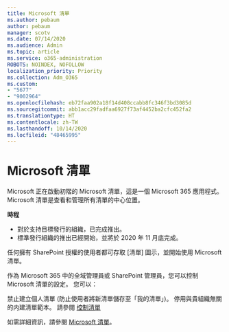 ```yaml
---
title: Microsoft 清單
ms.author: pebaum
author: pebaum
manager: scotv
ms.date: 07/14/2020
ms.audience: Admin
ms.topic: article
ms.service: o365-administration
ROBOTS: NOINDEX, NOFOLLOW
localization_priority: Priority
ms.collection: Adm_O365
ms.custom:
- "5677"
- "9002964"
ms.openlocfilehash: eb72faa902a18f14d408ccabb8fc346f3bd3085d
ms.sourcegitcommit: abb1acc29fadfaa6927f73af4452ba2cfc452fa2
ms.translationtype: HT
ms.contentlocale: zh-TW
ms.lasthandoff: 10/14/2020
ms.locfileid: "48465995"
---
```

# <a name="microsoft-lists"></a>Microsoft 清單

Microsoft 正在啟動初階的 Microsoft 清單，這是一個 Microsoft 365 應用程式。 Microsoft 清單是查看和管理所有清單的中心位置。  
  
**時程**  

- 對於支持目標發行的組織，已完成推出。
- 標準發行組織的推出已經開始，並將於 2020 年 11 月底完成。

任何擁有 SharePoint 授權的使用者都可存取 [清單] 圖示，並開始使用 Microsoft 清單。

作為 Microsoft 365 中的全域管理員或 SharePoint 管理員，您可以控制 Microsoft 清單的設定。 您可以：

禁止建立個人清單 (防止使用者將新清單儲存至「我的清單」)。
停用與貴組織無關的内建清單範本。
請參閱 [控制清單](https://docs.microsoft.com/sharepoint/control-lists)

如需詳細資訊，請參閱 [Microsoft 清單](https://aka.ms/microsoftlists)。

